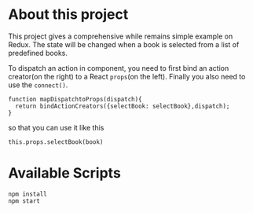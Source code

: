 # About this project
This project gives a comprehensive while remains simple example on Redux. 
The state will be changed when a book is selected from a list of predefined books.


To dispatch an action in component, you need to first bind an action creator(on the right) to a React `props`(on the left). Finally you also need to use the `connect()`.
```
function mapDispatchtoProps(dispatch){
  return bindActionCreators({selectBook: selectBook},dispatch);
}
```
so that you can use it like this
```
this.props.selectBook(book)
```

# Available Scripts
```
npm install
npm start
```
